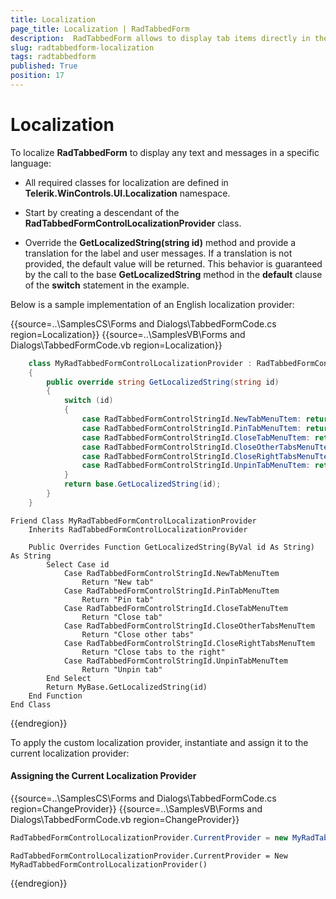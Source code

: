 ```yaml
---
title: Localization
page_title: Localization | RadTabbedForm
description:  RadTabbedForm allows to display tab items directly in the title bar  
slug: radtabbedform-localization
tags: radtabbedform
published: True
position: 17
---
```


# Localization

To localize __RadTabbedForm__ to display any text and messages in a specific language:

* All required classes for localization are defined in __Telerik.WinControls.UI.Localization__ namespace.

* Start by creating a descendant of the __RadTabbedFormControlLocalizationProvider__ class.

* Override the __GetLocalizedString(string id)__ method and provide a translation for the label and user messages. If a translation is not provided, the default value will be returned. This behavior is guaranteed by the call to the base __GetLocalizedString__ method in the __default__ clause of the __switch__ statement in the example.

Below is a sample implementation of an English localization provider:

{{source=..\SamplesCS\Forms and Dialogs\TabbedFormCode.cs region=Localization}} 
{{source=..\SamplesVB\Forms and Dialogs\TabbedFormCode.vb region=Localization}}
````C#
    class MyRadTabbedFormControlLocalizationProvider : RadTabbedFormControlLocalizationProvider
    {
        public override string GetLocalizedString(string id)
        {
            switch (id)
            {
                case RadTabbedFormControlStringId.NewTabMenuTtem: return "New tab";
                case RadTabbedFormControlStringId.PinTabMenuTtem: return "Pin tab";
                case RadTabbedFormControlStringId.CloseTabMenuTtem: return "Close tab";
                case RadTabbedFormControlStringId.CloseOtherTabsMenuTtem: return "Close other tabs";
                case RadTabbedFormControlStringId.CloseRightTabsMenuTtem: return "Close tabs to the right";
                case RadTabbedFormControlStringId.UnpinTabMenuTtem: return "Unpin tab";
            }
            return base.GetLocalizedString(id);
        }
    }

````
````VB.NET
Friend Class MyRadTabbedFormControlLocalizationProvider
    Inherits RadTabbedFormControlLocalizationProvider

    Public Overrides Function GetLocalizedString(ByVal id As String) As String
        Select Case id
            Case RadTabbedFormControlStringId.NewTabMenuTtem
                Return "New tab"
            Case RadTabbedFormControlStringId.PinTabMenuTtem
                Return "Pin tab"
            Case RadTabbedFormControlStringId.CloseTabMenuTtem
                Return "Close tab"
            Case RadTabbedFormControlStringId.CloseOtherTabsMenuTtem
                Return "Close other tabs"
            Case RadTabbedFormControlStringId.CloseRightTabsMenuTtem
                Return "Close tabs to the right"
            Case RadTabbedFormControlStringId.UnpinTabMenuTtem
                Return "Unpin tab"
        End Select
        Return MyBase.GetLocalizedString(id)
    End Function
End Class

```` 

{{endregion}} 

To apply the custom localization provider, instantiate and assign it to the current localization provider:

#### Assigning the Current Localization Provider

{{source=..\SamplesCS\Forms and Dialogs\TabbedFormCode.cs region=ChangeProvider}} 
{{source=..\SamplesVB\Forms and Dialogs\TabbedFormCode.vb region=ChangeProvider}}
````C#
RadTabbedFormControlLocalizationProvider.CurrentProvider = new MyRadTabbedFormControlLocalizationProvider();

````
````VB.NET
RadTabbedFormControlLocalizationProvider.CurrentProvider = New MyRadTabbedFormControlLocalizationProvider()

```` 

{{endregion}} 